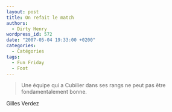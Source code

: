 ```yaml
---
layout: post
title: On refait le match
authors:
  - Dirty Henry
wordpress_id: 572
date: "2007-05-04 19:33:00 +0200"
categories:
  - Catégories
tags:
  - Fun Friday
  - Foot
---
```


<blockquote>Une équipe qui a Cubilier dans ses rangs ne peut pas être fondamentalement bonne.</blockquote>

Gilles Verdez
